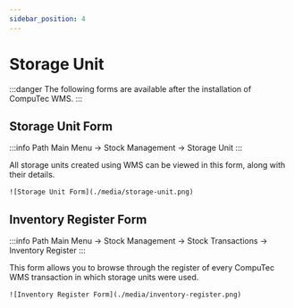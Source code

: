 ```yaml
---
sidebar_position: 4
---
```


# Storage Unit

:::danger
    The following forms are available after the installation of CompuTec WMS.
:::

## Storage Unit Form

:::info Path
    Main Menu → Stock Management → Storage Unit
:::

All storage units created using WMS can be viewed in this form, along with their details.

    ![Storage Unit Form](./media/storage-unit.png)

## Inventory Register Form

:::info Path
    Main Menu → Stock Management → Stock Transactions → Inventory Register
:::

This form allows you to browse through the register of every CompuTec WMS transaction in which storage units were used.

    ![Inventory Register Form](./media/inventory-register.png)
